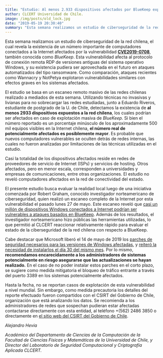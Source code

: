 ```yaml
---
title: "Estudio: Al menos 2.933 dispositivos afectados por BlueKeep expuestos en la red chilena."
author: CLCERT Universidad de Chile.
image: /img/posts/old_lock.jpg
date: "2019-05-19 20:30:40"
summary: "Esta semana realizamos un estudio de ciberseguridad de la red chilena, el cual revela la existencia de un número importante de computadores conectados a la Internet afectados por la vulnerabilidad [**CVE2019-0708**](https://cve.mitre.org/cgi-bin/cvename.cgi?name=CVE-2019-0708), también conocida como _BlueKeep_."
---
```

Esta semana realizamos un estudio de ciberseguridad de la red chilena, el cual revela la existencia de un número importante de computadores conectados a la Internet afectados por la vulnerabilidad [**CVE2019-0708**](https://cve.mitre.org/cgi-bin/cvename.cgi?name=CVE-2019-0708), también conocida como _BlueKeep_. Esta vulnerabilidad afecta al protocolo de conexión remota RDP de versiones antiguas del sistema operativo Windows, y su existencia pudiera ser aprovechada en el futuro en ataques automatizados del tipo ransomware. Como comparación, ataques recientes como Wannacry y NotPetya explotaron vulnerabilidades similares con efectos graves en los sistemas afectados.

El estudio se basa en un escaneo remoto masivo de las redes chilenas realizado a mediados de esta semana. Utilizando técnicas no invasivas y livianas para no sobrecargar las redes estudiadas, junto a Eduardo Riveros, estudiante de postgrado de la U. de Chile, detectamos la existencia de **al menos 2933 dispositivos expuestos a la red chilena**, los cuales podrían ser afectados en caso de explotación masiva de _BlueKeep_. Si bien el número reportado es un porcentaje minúsculo de los aproximadamente 500 mil equipos visibles en la Internet chilena, **el número real de potencialmente afectados es posiblemente mayor**. Es probable que nuevos computadores vulnerables se oculten detrás de redes internas, las cuales no fueron analizadas por limitaciones de las técnicas utilizadas en el estudio.

Casi la totalidad de los dispositivos afectados reside en redes de proveedores de servicio de Internet (ISPs) y servicios de hosting. Otros afectados, pero en menor escala, corresponden a universidades y empresas de comunicaciones, entre otras organizaciones. El estudio no reveló computadores afectados en la red de conectividad del estado.

El presente estudio busca evaluar la realidad local luego de una iniciativa comenzada por Robert Graham, conocido investigador norteamericano de ciberseguridad, quien realizó un escaneo completo de la Internet por esta vulnerabilidad el pasado lunes 27 de mayo. Este escaneo reveló que [casi un millón de dispositivos Windows conectados a Internet podrían ser vulnerables a ataques basados en BlueKeep](https://www.zdnet.com/article/almost-one-million-windows-systems-vulnerable-to-bluekeep-cve-2019-0708/). Además de los resultados, el investigador norteamericano hizo públicas las herramientas utilizadas, lo que permitió al CLCERT reaccionar relativamente rápido para evaluar el estado de la ciberseguridad de la red chilena con respecto a BlueKeep.

Cabe destacar que Microsoft liberó el 14 de mayo de 2019 los [parches de seguridad necesarios para las versiones de Windows afectadas](https://portal.msrc.microsoft.com/en-US/security-guidance/advisory/CVE-2019-0708), y [reiteró la necesidad de instalarlos el día 30 del mismo mes](https://blogs.technet.microsoft.com/msrc/2019/05/30/a-reminder-to-update-your-systems-to-prevent-a-worm/). Por lo mismo, **recomendamos encarecidamente a los administradores de sistemas potencialmente en riesgo asegurarse que las actualizaciones se hayan realizado.** En el caso de no poder instalar estos parches en el corto plazo, se sugiere como medida mitigatoria el bloqueo de tráfico entrante a través del puerto 3389 en los sistemas potencialmente afectados. 

Hasta la fecha, no se reportan casos de explotación de esta vulnerabilidad a nivel mundial. Sin embargo, como medida precautoria los detalles del reporte efectuado fueron compartidos con el CSIRT del Gobierno de Chile, organización que está analizando los datos. Se recomienda a los administradores de redes que sospechan pudieran estar afectadas contactarse directamente con esta entidad, al teléfono +(562) 2486 3850 o directamente en [el sitio web del CSIRT del Gobierno de Chile](https://www.csirt.gob.cl/).

_Alejandro Hevia_

_Académico del Departamento de Ciencias de la Computación de la Facultad de Ciencias Físicas y Matemáticas de la Universidad de Chile, y Director del Laboratorio de Seguridad Computacional y Criptografía Aplicada CLCERT._
